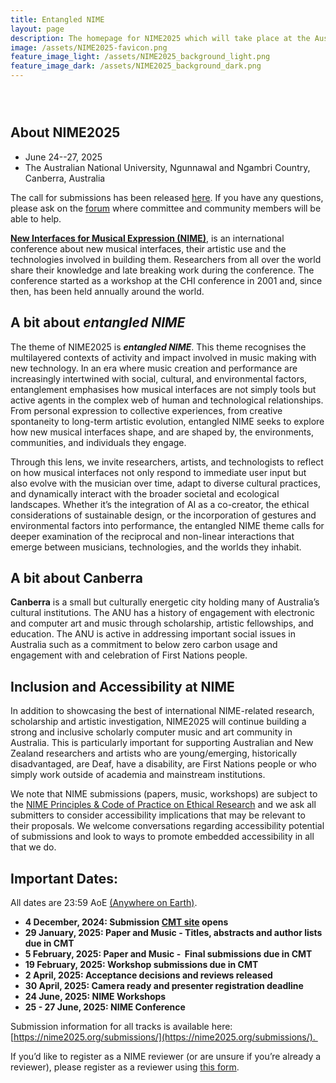```yaml
---
title: Entangled NIME
layout: page
description: The homepage for NIME2025 which will take place at the Australian National University, Canberra.
image: /assets/NIME2025-favicon.png
feature_image_light: /assets/NIME2025_background_light.png
feature_image_dark: /assets/NIME2025_background_dark.png
---
```


<div style="position: relative; padding-bottom: 2em; width: 80%; margin: 0 auto;">
  <lite-youtube videoid="O9L2ZYHiMjY"></lite-youtube>
</div>

## About NIME2025

- June 24--27, 2025 
- The Australian National University, Ngunnawal and Ngambri Country, Canberra, Australia

The call for submissions has been released [here](https://nime2025.org/call/). If you have any questions, please ask on the [forum](https://forum.nime.org) where committee and community members will be able to help. 

[**New Interfaces for Musical Expression (NIME)**](https://nime.org), is an international conference about new musical interfaces, their artistic use and the technologies involved in building them. Researchers from all over the world share their knowledge and late breaking work during the conference. The conference started as a workshop at the CHI conference in 2001 and, since then, has been held annually around the world.

## A bit about _entangled NIME_

The theme of NIME2025 is _**­entangled NIME**_. This theme recognises the multilayered contexts of activity and impact involved in music making with new technology. In an era where music creation and performance are increasingly intertwined with social, cultural, and environmental factors, entanglement emphasises how musical interfaces are not simply tools but active agents in the complex web of human and technological relationships. From personal expression to collective experiences, from creative spontaneity to long-term artistic evolution, entangled NIME seeks to explore how new musical interfaces shape, and are shaped by, the environments, communities, and individuals they engage.
 
Through this lens, we invite researchers, artists, and technologists to reflect on how musical interfaces not only respond to immediate user input but also evolve with the musician over time, adapt to diverse cultural practices, and dynamically interact with the broader societal and ecological landscapes. Whether it’s the integration of AI as a co-creator, the ethical considerations of sustainable design, or the incorporation of gestures and environmental factors into performance, the entangled NIME theme calls for deeper examination of the reciprocal and non-linear interactions that emerge between musicians, technologies, and the worlds they inhabit.

## A bit about Canberra

**Canberra** is a small but culturally energetic city holding many of Australia’s cultural institutions. The ANU has a history of engagement with electronic and computer art and music through scholarship, artistic fellowships, and education. The ANU is active in addressing important social issues in Australia such as a commitment to below zero carbon usage and engagement with and celebration of First Nations people.

## Inclusion and Accessibility at NIME

In addition to showcasing the best of international NIME-related research, scholarship and artistic investigation, NIME2025 will continue building a strong and inclusive scholarly computer music and art community in Australia. This is particularly important for supporting Australian and New Zealand researchers and artists who are young/emerging, historically disadvantaged, are Deaf, have a disability, are First Nations people or who simply work outside of academia and mainstream institutions.

We note that NIME submissions (papers, music, workshops) are subject to the [NIME Principles & Code of Practice on Ethical Research](https://nime.org/ethics/) and we ask all submitters to consider accessibility implications that may be relevant to their proposals. We welcome conversations regarding accessibility potential of submissions and look to ways to promote embedded accessibility in all that we do.

## Important Dates:

All dates are 23:59 AoE [(Anywhere on Earth)](https://www.timeanddate.com/time/zones/aoe).

- **4 December, 2024: Submission [CMT site](https://cmt3.research.microsoft.com/NIME2025) opens**
- **29 January, 2025: Paper and Music - Titles, abstracts and author lists due in CMT**
- **5 February, 2025: Paper and Music -  Final submissions due in CMT**
- **19 February, 2025: Workshop submissions due in CMT**
- **2 April, 2025: Acceptance decisions and reviews released**
- **30 April, 2025: Camera ready and presenter registration deadline**
- **24 June, 2025: NIME Workshops**
- **25 - 27 June, 2025: NIME Conference**

Submission information for all tracks is available here: [https://nime2025.org/submissions/](https://nime2025.org/submissions/). 

If you’d like to register as a NIME reviewer (or are unsure if you’re already a reviewer), please register as a reviewer using [this form](https://forms.office.com/r/eZ2qVU8MbE).